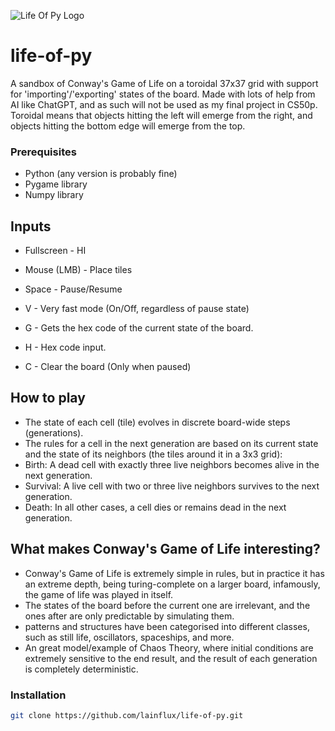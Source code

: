 ![Life Of Py Logo](https://i.nuuls.com/IHaEL.png)


# life-of-py
A sandbox of Conway's Game of Life on a toroidal 37x37 grid with support for 'importing'/'exporting' states of the board. 
Made with lots of help from AI like ChatGPT, and as such will not be used as my final project in CS50p. Toroidal means that objects hitting the left will emerge from the right, and objects hitting the bottom edge will emerge from the top.


### Prerequisites
- Python (any version is probably fine)
- Pygame library
- Numpy library


## Inputs
- Fullscreen - HI
- Mouse (LMB) - Place tiles 
- Space - Pause/Resume
  
- V - Very fast mode (On/Off, regardless of pause state)
- G - Gets the hex code of the current state of the board. 
- H - Hex code input. 
- C - Clear the board (Only when paused)

## How to play 
- The state of each cell (tile) evolves in discrete board-wide steps (generations).
- The rules for a cell in the next generation are based on its current state and the state of its neighbors (the tiles around it in a 3x3 grid):
- Birth: A dead cell with exactly three live neighbors becomes alive in the next generation.
- Survival: A live cell with two or three live neighbors survives to the next generation.
- Death: In all other cases, a cell dies or remains dead in the next generation.

## What makes Conway's Game of Life interesting?
- Conway's Game of Life is extremely simple in rules, but in practice it has an extreme depth, being turing-complete on a larger board, infamously, the game of life was played in itself.
- The states of the board before the current one are irrelevant, and the ones after are only predictable by simulating them.
- patterns and structures have been categorised into different classes, such as still life, oscillators, spaceships, and more.
- An great model/example of Chaos Theory, where initial conditions are extremely sensitive to the end result, and the result of each generation is completely deterministic. 

### Installation
```bash
git clone https://github.com/lainflux/life-of-py.git
